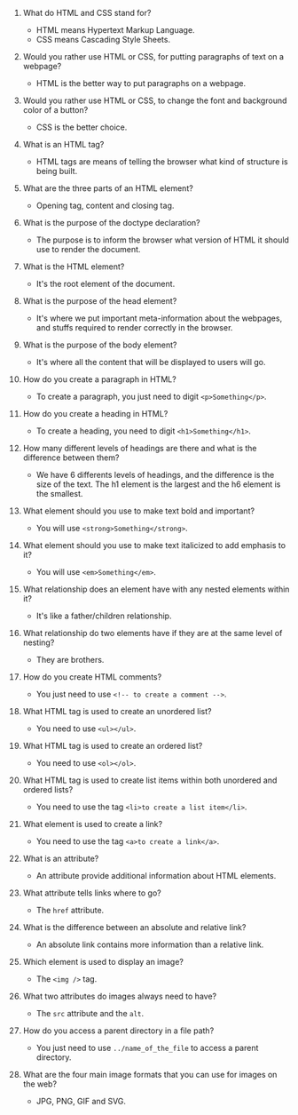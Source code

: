 1. What do HTML and CSS stand for?

    * HTML means Hypertext Markup Language.
    * CSS means Cascading Style Sheets.
2. Would you rather use HTML or CSS, for putting paragraphs of text on a webpage?
    * HTML is the better way to put paragraphs on a webpage.
3. Would you rather use HTML or CSS, to change the font and background color of a button?
    * CSS is the better choice.
4. What is an HTML tag?
    * HTML tags are means of telling the browser what kind of structure is being built.
5. What are the three parts of an HTML element?
    * Opening tag, content and closing tag.
6. What is the purpose of the doctype declaration?
    * The purpose is to inform the browser what version of HTML it should use to render the document.
7. What is the HTML element?
    * It's the root element of the document.
8. What is the purpose of the head element?
    * It's where we put important meta-information about the webpages, and stuffs required to render correctly in the browser.
9. What is the purpose of the body element?
    * It's where all the content that will be displayed to users will go.
10. How do you create a paragraph in HTML?
    * To create a paragraph, you just need to digit ```<p>Something</p>```.
11. How do you create a heading in HTML?
    * To create a heading, you need to digit ```<h1>Something</h1>```.
12. How many different levels of headings are there and what is the difference between
them?
    * We have 6 differents levels of headings, and the difference is the size of the text. The h1 element is the largest and the h6 element is the smallest.
13. What element should you use to make text bold and important?
    * You will use ```<strong>Something</strong>```.
14. What element should you use to make text italicized to add emphasis to it?
    * You will use ```<em>Something</em>```.
15. What relationship does an element have with any nested elements within it?
    * It's like a father/children relationship.
16. What relationship do two elements have if they are at the same level of nesting?
    * They are brothers.
17. How do you create HTML comments?
    * You just need to use ```<!-- to create a comment -->```.
18. What HTML tag is used to create an unordered list?
    * You need to use ```<ul></ul>```.
19. What HTML tag is used to create an ordered list?
    * You need to use ```<ol></ol>```.
20. What HTML tag is used to create list items within both unordered and ordered lists?
    * You need to use the tag ```<li>to create a list item</li>```.
21. What element is used to create a link?
    * You need to use the tag ```<a>to create a link</a>```.
22. What is an attribute?
    * An attribute provide additional information about HTML elements.
23. What attribute tells links where to go?
    * The ```href``` attribute.
24. What is the difference between an absolute and relative link?
    * An absolute link contains more information than a relative link.
25. Which element is used to display an image?
    * The ```<img />``` tag.
26. What two attributes do images always need to have?
    * The ```src``` attribute and the ```alt```.
27. How do you access a parent directory in a file path?
    * You just need to use ```../name_of_the_file``` to access a parent directory.
28. What are the four main image formats that you can use for images on the web?
    * JPG, PNG, GIF and SVG.